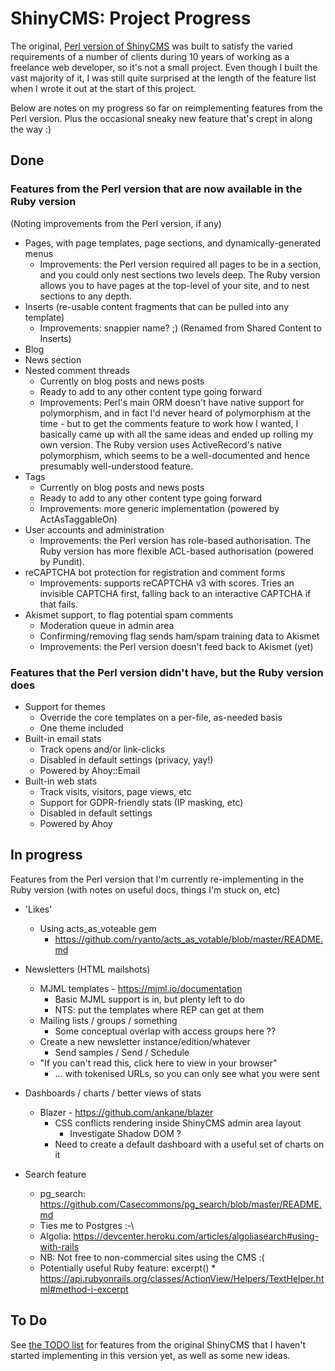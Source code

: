 # ShinyCMS: Project Progress

The original, [Perl version of ShinyCMS](https://github.com/denny/ShinyCMS) was
built to satisfy the varied requirements of a number of clients during 10 years
of working as a freelance web developer, so it's not a small project. Even
though I built the vast majority of it, I was still quite surprised at the
length of the feature list when I wrote it out at the start of this project.

Below are notes on my progress so far on reimplementing features from the Perl
version. Plus the occasional sneaky new feature that's crept in along the way :)


## Done

### Features from the Perl version that are now available in the Ruby version

(Noting improvements from the Perl version, if any)

* Pages, with page templates, page sections, and dynamically-generated menus
  * Improvements: the Perl version required all pages to be in a section, and
    you could only nest sections two levels deep. The Ruby version allows you
    to have pages at the top-level of your site, and to nest sections to any
    depth.
* Inserts (re-usable content fragments that can be pulled into any template)
  * Improvements: snappier name? ;) (Renamed from Shared Content to Inserts)
* Blog
* News section
* Nested comment threads
  * Currently on blog posts and news posts
  * Ready to add to any other content type going forward
  * Improvements: Perl's main ORM doesn't have native support for polymorphism,
      and in fact I'd never heard of polymorphism at the time - but to get the
      comments feature to work how I wanted, I basically came up with all the
      same ideas and ended up rolling my own version. The Ruby version uses
      ActiveRecord's native polymorphism, which seems to be a well-documented
      and hence presumably well-understood feature.
* Tags
  * Currently on blog posts and news posts
  * Ready to add to any other content type going forward
  * Improvements: more generic implementation (powered by ActAsTaggableOn)
* User accounts and administration
  * Improvements: the Perl version has role-based authorisation. The Ruby
    version has more flexible ACL-based authorisation (powered by Pundit).
* reCAPTCHA bot protection for registration and comment forms
  * Improvements: supports reCAPTCHA v3 with scores. Tries an invisible
    CAPTCHA first, falling back to an interactive CAPTCHA if that fails.
* Akismet support, to flag potential spam comments
  * Moderation queue in admin area
  * Confirming/removing flag sends ham/spam training data to Akismet
  * Improvements: the Perl version doesn't feed back to Akismet (yet)

### Features that the Perl version didn't have, but the Ruby version does

* Support for themes
  * Override the core templates on a per-file, as-needed basis
  * One theme included
* Built-in email stats
  * Track opens and/or link-clicks
  * Disabled in default settings (privacy, yay!)
  * Powered by Ahoy::Email
* Built-in web stats
  * Track visits, visitors, page views, etc
  * Support for GDPR-friendly stats (IP masking, etc)
  * Disabled in default settings
  * Powered by Ahoy


## In progress

Features from the Perl version that I'm currently re-implementing in the Ruby
version (with notes on useful docs, things I'm stuck on, etc)

* 'Likes'
  * Using acts_as_voteable gem
    * https://github.com/ryanto/acts_as_votable/blob/master/README.md

* Newsletters (HTML mailshots)
  * MJML templates - https://mjml.io/documentation
    * Basic MJML support is in, but plenty left to do
    * NTS: put the templates where REP can get at them
  * Mailing lists / groups / something
    * Some conceptual overlap with access groups here ??
  * Create a new newsletter instance/edition/whatever
    * Send samples / Send / Schedule
  * "If you can't read this, click here to view in your browser"
    * ... with tokenised URLs, so you can only see what you were sent

* Dashboards / charts / better views of stats
  * Blazer - https://github.com/ankane/blazer
    * CSS conflicts rendering inside ShinyCMS admin area layout
      * Investigate Shadow DOM ?
    * Need to create a default dashboard with a useful set of charts on it

* Search feature
	* pg_search: https://github.com/Casecommons/pg_search/blob/master/README.md
    * Ties me to Postgres :-\
	* Algolia: https://devcenter.heroku.com/articles/algoliasearch#using-with-rails
    * NB: Not free to non-commercial sites using the CMS :(
  * Potentially useful Ruby feature: excerpt()
		* https://api.rubyonrails.org/classes/ActionView/Helpers/TextHelper.html#method-i-excerpt


## To Do

See [the TODO list](TODO.md) for features from the original ShinyCMS that I
haven't started implementing in this version yet, as well as some new ideas.
